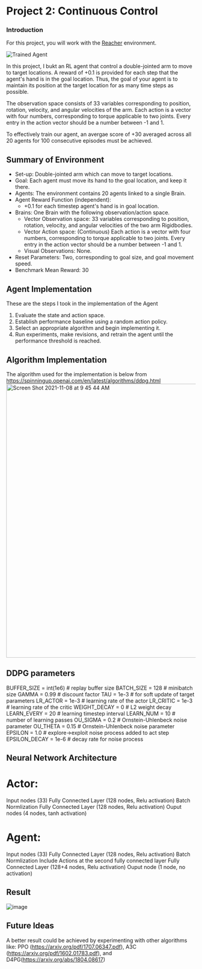 [//]: # (Image References)

[image1]: https://user-images.githubusercontent.com/10624937/43851024-320ba930-9aff-11e8-8493-ee547c6af349.gif "Trained Agent"
[image2]: https://user-images.githubusercontent.com/10624937/43851646-d899bf20-9b00-11e8-858c-29b5c2c94ccc.png "Crawler"


# Project 2: Continuous Control

### Introduction

For this project, you will work with the [Reacher](https://github.com/Unity-Technologies/ml-agents/blob/master/docs/Learning-Environment-Examples.md#reacher) environment.

![Trained Agent][image1]

In this project, I bukt an RL agent that control a double-jointed arm to move to target locations. A reward of +0.1 is provided for each step that the agent's hand is in the goal location. Thus, the goal of your agent is to maintain its position at the target location for as many time steps as possible.

The observation space consists of 33 variables corresponding to position, rotation, velocity, and angular velocities of the arm. Each action is a vector with four numbers, corresponding to torque applicable to two joints. Every entry in the action vector should be a number between -1 and 1.

To effectively train our agent, an avergae score of +30 averaged across all 20 agents for 100 consecutive episodes must be achieved.

## Summary of Environment
- Set-up: Double-jointed arm which can move to target locations.
- Goal: Each agent must move its hand to the goal location, and keep it there.
- Agents: The environment contains 20 agents linked to a single Brain.
- Agent Reward Function (independent):
  - +0.1 for each timestep agent's hand is in goal location.
- Brains: One Brain with the following observation/action space.
  - Vector Observation space: 33 variables corresponding to position, rotation, velocity, and angular velocities of the two arm Rigidbodies.
  - Vector Action space: (Continuous) Each action is a vector with four numbers, corresponding to torque applicable to two joints. Every entry in the action vector should be a number between -1 and 1.
  - Visual Observations: None.
- Reset Parameters: Two, corresponding to goal size, and goal movement speed.
- Benchmark Mean Reward: 30

## Agent Implementation

These are the steps I took in the implementation of the Agent

1. Evaluate the state and action space.
1. Establish performance baseline using a random action policy.
1. Select an appropriate algorithm and begin implementing it.
1. Run experiments, make revisions, and retrain the agent until the performance threshold is reached.

## Algorithm Implementation

The algorithm used for the implementation is below from https://spinningup.openai.com/en/latest/algorithms/ddpg.html
<img width="728" alt="Screen Shot 2021-11-08 at 9 45 44 AM" src="https://user-images.githubusercontent.com/21956871/140763189-157dee8a-3835-4bab-b9ae-477e0860f5f0.png">

## DDPG parameters
BUFFER_SIZE = int(1e6)  # replay buffer size
BATCH_SIZE = 128        # minibatch size
GAMMA = 0.99            # discount factor
TAU = 1e-3              # for soft update of target parameters
LR_ACTOR = 1e-3         # learning rate of the actor
LR_CRITIC = 1e-3        # learning rate of the critic
WEIGHT_DECAY = 0        # L2 weight decay
LEARN_EVERY = 20        # learning timestep interval
LEARN_NUM = 10          # number of learning passes
OU_SIGMA = 0.2          # Ornstein-Uhlenbeck noise parameter
OU_THETA = 0.15         # Ornstein-Uhlenbeck noise parameter
EPSILON = 1.0           # explore->exploit noise process added to act step
EPSILON_DECAY = 1e-6    # decay rate for noise process

## Neural Network Architecture
# Actor:
Input nodes (33) 
Fully Connected Layer (128 nodes, Relu activation) 
Batch Normlization
Fully Connected Layer (128 nodes, Relu activation) 
Ouput nodes (4 nodes, tanh activation)

# Agent:
Input nodes (33) 
Fully Connected Layer (128 nodes, Relu activation) 
Batch Normlization
Include Actions at the second fully connected layer
Fully Connected Layer (128+4 nodes, Relu activation) 
Ouput node (1 node, no activation)


## Result
![image](https://user-images.githubusercontent.com/21956871/140695901-8a2daa39-7e5d-4e9b-ad4b-ca435eba5e57.png)

## Future Ideas

A better result could be achieved by experimenting with other algorithms like: PPO (https://arxiv.org/pdf/1707.06347.pdf), A3C (https://arxiv.org/pdf/1602.01783.pdf), and D4PG(https://arxiv.org/abs/1804.08617)
